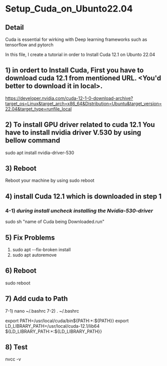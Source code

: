 # Setup_Cuda_on_Ubunto22.04

## Detail

Cuda is essential for wirking with Deep learning frameworks such as tensorflow and pytorch


In this file, I create a tutorial in order to Install Cuda 12.1 on Ubunto 22.04

## 1) in ordert to Install Cuda, First you have to download cuda 12.1 from mentioned URL. <You'd better to download it in local>.

https://developer.nvidia.com/cuda-12-1-0-download-archive?target_os=Linux&target_arch=x86_64&Distribution=Ubuntu&target_version=22.04&target_type=runfile_local

## 2) To install GPU driver related to cuda 12.1 You have to install nvidia driver V.530 by using bellow command
sudo apt install nvidia-driver-530

## 3) Reboot
Reboot your machine by using
sudo reboot

## 4) install Cuda 12.1 which is downloaded in step 1
### 4-1) *during install uncheck installing the Nvidia-530-driver*
sudo sh "name of Cuda being Downloaded.run"


## 5) Fix Problems
1) sudo apt --fix-broken install
2) sudo apt autoremove

## 6) Reboot
sudo reboot

## 7) Add cuda to Path
7-1) nano ~/.bashrc
7-2) . ~/.bashrc

export PATH=/usr/local/cuda/bin${PATH:+:${PATH}}
export LD_LIBRARY_PATH=/usr/local/cuda-12.1/lib64\
                         ${LD_LIBRARY_PATH:+:${LD_LIBRARY_PATH}}

## 8) Test
nvcc -v

